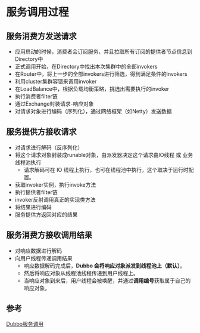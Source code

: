 # 服务调用过程



## 服务消费方发送请求

- 应用启动的时候，消费者会订阅服务，并且拉取所有订阅的提供者节点信息到Directory中
- 正式调用开始，在Directory中找出本次集群中的全部invokers
- 在Router中，将上一步的全部invokers进行筛选，得到满足条件的invokers
- 利用cluster集群容错来调用invoker
- 在LoadBalance中，根据负载均衡策略，挑选出需要执行的invoker
- 执行消费者filter链
- 通过Exchange封装请求-响应对象
- 对请求对象进行编码（序列化），通过网络框架（如Netty）发送数据





## 服务提供方接收请求

- 对请求进行解码（反序列化）
- 将这个请求对象封装成runable对象，由派发器决定这个请求由IO线程 或 业务线程池执行
  - 请求解码可在 IO 线程上执行，也可在线程池中执行，这个取决于运行时配置。
- 获取invoker实例，执行invoke方法
- 执行提供者filter链
- invoker反射调用真正的实现类方法
- 将结果进行编码
- 服务提供方返回对应的结果





## 服务消费方接收调用结果

- 对响应数据进行解码
- 向用户线程传递调用结果
  - 响应数据解码完成后，**Dubbo 会将响应对象派发到线程池上（默认）**。
  - 然后将响应对象从线程池线程传递到用户线程上。
  - 当响应对象到来后，用户线程会被唤醒，并通过**调用编号**获取属于自己的响应对象。





## 参考

[Dubbo服务调用](http://dubbo.apache.org/zh-cn/docs/source_code_guide/service-invoking-process.html)

